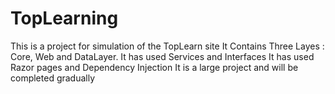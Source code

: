 # TopLearning
This is a project for simulation of the TopLearn site 
It Contains Three Layes : Core, Web and DataLayer.
It has used Services and Interfaces
It has used Razor pages and Dependency Injection
It is a large project and will be completed gradually
